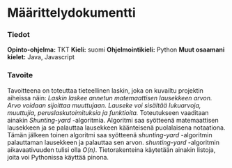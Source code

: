 # Määrittelydokumentti
### Tiedot
**Opinto-ohjelma:** TKT
**Kieli:** suomi
**Ohjelmointikieli:** Python
**Muut osaamani kielet:** Java, Javascript
### Tavoite
Tavoitteena on toteuttaa tieteellinen laskin, joka on kuvailtu projektin aiheissa näin:
*Laskin laskee annetun matemaattisen lausekkeen arvon. Arvo voidaan sijoittaa muuttujaan. Lauseke voi sisältää lukuarvoja, muuttujia, peruslaskutoimituksia ja funktioita.* Toteutukseen vaaditaan ainakin *Shunting-yard* -algoritmia. Algoritmi saa syötteenä matemaattisen lausekkeen ja se palauttaa lausekkeen käänteisenä puolalaisena notaationa. Tämän jälkeen toinen algoritmi saa syötteenä *shunting-yard* -algoritmin palauttaman lausekkeen ja palauttaa sen arvon. *shunting-yard* -algoritmin aikavaativuuden tulisi olla *O(n)*. Tietorakenteina käytetään ainakin listoja, joita voi Pythonissa käyttää pinona.

